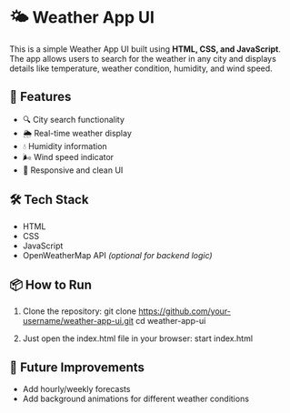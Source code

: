 
# 🌤️ Weather App UI

This is a simple Weather App UI built using **HTML, CSS, and JavaScript**. The app allows users to search for the weather in any city and displays details like temperature, weather condition, humidity, and wind speed.

## 🚀 Features

- 🔍 City search functionality
- 🌦️ Real-time weather display
- 💧 Humidity information
- 🌬️ Wind speed indicator
- 📱 Responsive and clean UI



## 🛠️ Tech Stack

- HTML
- CSS
- JavaScript
- OpenWeatherMap API *(optional for backend logic)*

## 📦 How to Run

1. Clone the repository:
   git clone https://github.com/your-username/weather-app-ui.git
   cd weather-app-ui
  

2. Just open the index.html file in your browser:
   start index.html


## 📌 Future Improvements

- Add hourly/weekly forecasts
- Add background animations for different weather conditions
